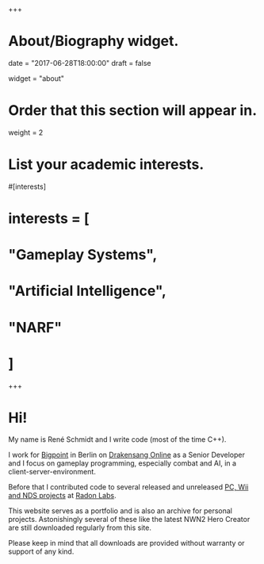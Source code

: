 +++
# About/Biography widget.

date = "2017-06-28T18:00:00"
draft = false

widget = "about"

# Order that this section will appear in.
weight = 2

# List your academic interests.
#[interests]
#  interests = [
#    "Gameplay Systems",
#    "Artificial Intelligence",
#    "NARF"
#  ]
 
+++

# Hi!

My name is René Schmidt and I write code (most of the time C++).

I work for [Bigpoint](http://www.bigpoint.com) in Berlin on [Drakensang Online](http://www.drakensang.com) as a Senior Developer and I focus on gameplay programming, especially combat and AI, in a client-server-environment.

Before that I contributed code to several released and unreleased [PC, Wii and NDS projects](http://www.mobygames.com/developer/sheet/view/developerId,241905/) at [Radon Labs](http://en.wikipedia.org/wiki/Radon_Labs).

This website serves as a portfolio and is also an archive for personal projects.
Astonishingly several of these like the latest NWN2 Hero Creator are still downloaded regularly from this site.

Please keep in mind that all downloads are provided without warranty or support of any kind.
